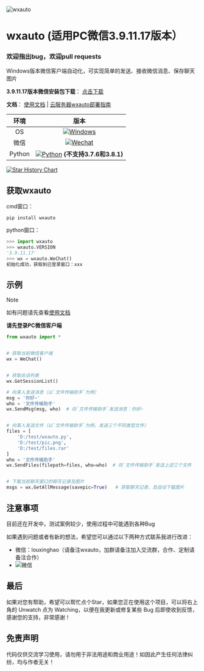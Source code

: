 ![wxauto](https://github.com/cluic/wxauto/blob/WeChat3.9.11/utils/wxauto_full.png)
# wxauto  (适用PC微信3.9.11.17版本）

### 欢迎指出bug，欢迎pull requests

Windows版本微信客户端自动化，可实现简单的发送、接收微信消息、保存聊天图片

**3.9.11.17版本微信安装包下载**：
[点击下载](https://github.com/tom-snow/wechat-windows-versions/releases/download/v3.9.11.17/WeChatSetup-3.9.11.17.exe)

**文档**：
[使用文档](https://wxauto.loux.cc/docs/intro) |
[云服务器wxauto部署指南](https://wxauto.loux.cc/docs/advanced/deploy)

|  环境  | 版本 |
| :----: | :--: |
|   OS   | [![Windows](https://img.shields.io/badge/Windows-10\|11\|Server2016+-white?logo=windows&logoColor=white)](https://www.microsoft.com/)  |
|  微信  | [![Wechat](https://img.shields.io/badge/%E5%BE%AE%E4%BF%A1-3.9.11.X-07c160?logo=wechat&logoColor=white)](https://pan.baidu.com/s/1FvSw0Fk54GGvmQq8xSrNjA?pwd=vsmj) |
| Python | [![Python](https://img.shields.io/badge/Python-3.X-blue?logo=python&logoColor=white)](https://www.python.org/) **(不支持3.7.6和3.8.1)**|



[![Star History Chart](https://api.star-history.com/svg?repos=cluic/wxauto&type=Date)](https://star-history.com/#cluic/wxauto)

## 获取wxauto
cmd窗口：
```shell
pip install wxauto
```
python窗口：
```python
>>> import wxauto
>>> wxauto.VERSION
'3.9.11.17'
>>> wx = wxauto.WeChat()
初始化成功，获取到已登录窗口：xxx
```


## 示例
> [!NOTE]
> 如有问题请先查看[使用文档](https://wxauto.loux.cc/docs/intro)

**请先登录PC微信客户端**

```python
from wxauto import *


# 获取当前微信客户端
wx = WeChat()


# 获取会话列表
wx.GetSessionList()

# 向某人发送消息（以`文件传输助手`为例）
msg = '你好~'
who = '文件传输助手'
wx.SendMsg(msg, who)  # 向`文件传输助手`发送消息：你好~


# 向某人发送文件（以`文件传输助手`为例，发送三个不同类型文件）
files = [
    'D:/test/wxauto.py',
    'D:/test/pic.png',
    'D:/test/files.rar'
]
who = '文件传输助手'
wx.SendFiles(filepath=files, who=who)  # 向`文件传输助手`发送上述三个文件


# 下载当前聊天窗口的聊天记录及图片
msgs = wx.GetAllMessage(savepic=True)   # 获取聊天记录，及自动下载图片
```
## 注意事项
目前还在开发中，测试案例较少，使用过程中可能遇到各种Bug

如果遇到问题或者有新的想法，希望您可以通过以下两种方式联系我进行改进：
- 微信：louxinghao（请备注wxauto，加群请备注加入交流群，合作、定制请备注合作）
- ![微信](https://github.com/cluic/wxauto/blob/WeChat3.9.8/utils/wxqrcode.png)


## 最后
如果对您有帮助，希望可以帮忙点个Star，如果您正在使用这个项目，可以将右上角的 Unwatch 点为 Watching，以便在我更新或修复某些 Bug 后即使收到反馈，感谢您的支持，非常感谢！

## 免责声明
代码仅供交流学习使用，请勿用于非法用途和商业用途！如因此产生任何法律纠纷，均与作者无关！



